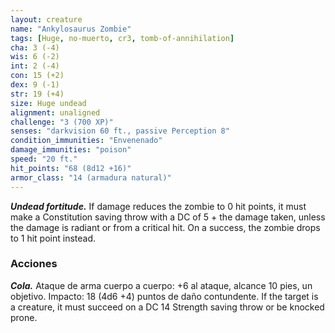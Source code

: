 ```yaml
---
layout: creature
name: "Ankylosaurus Zombie"
tags: [Huge, no-muerto, cr3, tomb-of-annihilation]
cha: 3 (-4)
wis: 6 (-2)
int: 2 (-4)
con: 15 (+2)
dex: 9 (-1)
str: 19 (+4)
size: Huge undead
alignment: unaligned
challenge: "3 (700 XP)"
senses: "darkvision 60 ft., passive Perception 8"
condition_immunities: "Envenenado"
damage_immunities: "poison"
speed: "20 ft."
hit_points: "68 (8d12 +16)"
armor_class: "14 (armadura natural)"
---
```


***Undead fortitude.*** If damage reduces the zombie to 0 hit points, it must make a Constitution saving throw with a DC of 5 + the damage taken, unless the damage is radiant or from a critical hit. On a success, the zombie drops to 1 hit point instead.

### Acciones

***Cola.*** Ataque de arma cuerpo a cuerpo: +6 al ataque, alcance 10 pies, un objetivo. Impacto: 18 (4d6 +4) puntos de daño contundente. If the target is a creature, it must succeed on a DC 14 Strength saving throw or be knocked prone.